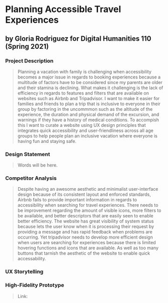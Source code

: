 # Planning Accessible Travel Experiences
## by Gloria Rodriguez for Digital Humanities 110 (Spring 2021)

### Project Description
> Planning a vacation with family is challenging when accessibility becomes a major issue in regards to booking experiences because a multitude of factors have to be considered since my parents are older and their stamina is declining. What makes it challenging is the lack of efficiency in regards to features and filters that are available on websites such as Airbnb and Tripadvisor. I want to make it easier for families and friends to plan a trip that is inclusive to everyone in their group by factoring in the uncommmon such as the altitude of the experience, the duration  and physical demand of the excursion, and warnings if they have a history of medical conditions. To accompish this I want to curate a website using UX design principles that integrates quick accessibility and user-friendliness across all age groups to help people plan an inclusive vacation where everyone is having fun and staying safe. 

### Design Statement
> Words will be here. 

### Competitor Analysis 
> Despite having an awesome aesthetic and minimalist user-interface design because of its consistent layout and enforced standards, Airbnb fails to provide important information in regards to accessibility when searching for travel experiences. There needs to be improvement regarding the amount of visible icons, more filters to be available, and better descriptors that are easily seen to enable better efficiency.
>  The website has great visibility of system status because lets the user know when it is processing their request by providing a message and has rapid feedback when problems are occurring. Yet tripadvisor needs to develop more efficient design when users are searching for experiences because there is limited hovering functions and icons that are available. As well as too many buttons that tarnish the aesthetic of the website to enable quick accessability.

### UX Storytelling 

### High-Fidelity Prototype 
> Link: 

